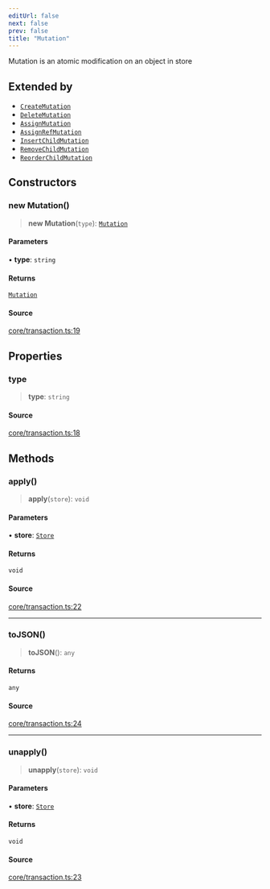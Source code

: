 ```yaml
---
editUrl: false
next: false
prev: false
title: "Mutation"
---
```


Mutation is an atomic modification on an object in store

## Extended by

- [`CreateMutation`](/api-core/classes/createmutation/)
- [`DeleteMutation`](/api-core/classes/deletemutation/)
- [`AssignMutation`](/api-core/classes/assignmutation/)
- [`AssignRefMutation`](/api-core/classes/assignrefmutation/)
- [`InsertChildMutation`](/api-core/classes/insertchildmutation/)
- [`RemoveChildMutation`](/api-core/classes/removechildmutation/)
- [`ReorderChildMutation`](/api-core/classes/reorderchildmutation/)

## Constructors

### new Mutation()

> **new Mutation**(`type`): [`Mutation`](/api-core/classes/mutation/)

#### Parameters

• **type**: `string`

#### Returns

[`Mutation`](/api-core/classes/mutation/)

#### Source

[core/transaction.ts:19](https://github.com/dgmjs/dgmjs/blob/main/packages/core/src/core/transaction.ts#L19)

## Properties

### type

> **type**: `string`

#### Source

[core/transaction.ts:18](https://github.com/dgmjs/dgmjs/blob/main/packages/core/src/core/transaction.ts#L18)

## Methods

### apply()

> **apply**(`store`): `void`

#### Parameters

• **store**: [`Store`](/api-core/classes/store/)

#### Returns

`void`

#### Source

[core/transaction.ts:22](https://github.com/dgmjs/dgmjs/blob/main/packages/core/src/core/transaction.ts#L22)

***

### toJSON()

> **toJSON**(): `any`

#### Returns

`any`

#### Source

[core/transaction.ts:24](https://github.com/dgmjs/dgmjs/blob/main/packages/core/src/core/transaction.ts#L24)

***

### unapply()

> **unapply**(`store`): `void`

#### Parameters

• **store**: [`Store`](/api-core/classes/store/)

#### Returns

`void`

#### Source

[core/transaction.ts:23](https://github.com/dgmjs/dgmjs/blob/main/packages/core/src/core/transaction.ts#L23)
